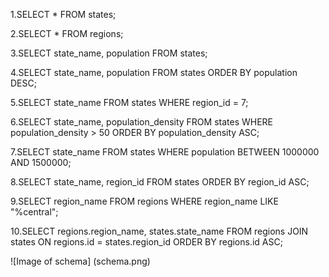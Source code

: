 1.SELECT * FROM states;

2.SELECT * FROM regions;

3.SELECT state_name, population FROM states;

4.SELECT state_name, population
  FROM states
  ORDER BY population DESC;

5.SELECT state_name
  FROM states
  WHERE region_id = 7;

6.SELECT state_name, population_density
  FROM states
  WHERE population_density > 50
  ORDER BY population_density ASC;

7.SELECT state_name
  FROM states
  WHERE population
  BETWEEN 1000000 AND 1500000;

8.SELECT state_name, region_id
  FROM states
  ORDER BY region_id ASC;

9.SELECT region_name
  FROM regions
  WHERE region_name LIKE "%central";

10.SELECT regions.region_name, states.state_name
   FROM regions
   JOIN states ON regions.id = states.region_id
   ORDER BY regions.id ASC;

![Image of schema]
(schema.png)

<!-- Reflection:
What are databases for?

Databases are for organizing collections of information so data can be easily retrieved and modified.

What is a one-to-many relationship?

A one to many relationship is one where something falls under the umbrella of another thing. For example, a state falls under the umbrella of a region: a region has many states, but a state can only have one associated region.

What is a primary key? What is a foreign key? How can you determine which is which?

A primary key is a unique identifier in a relational database. A foreign key is a field in one table that uniquely identifies a row in another table. A foreign key points to the primary key. You can determine which is which by looking at the table that contains the foreign key; the foreign key is unique and cannot be repeated in the collection.

How can you select information out of a SQL database? What are some general guidelines for that?

To select information out of a database, use SELECT. The following format should be followed:

SELECT column
FROM table;

You can also sort/group things using commands like
WHERE
GROUP BY
ORDER BY
 -->
